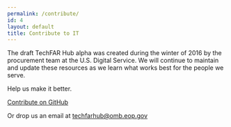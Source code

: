```yaml
---
permalink: /contribute/
id: 4
layout: default
title: Contribute to IT
---
```


The draft TechFAR Hub alpha was created during the winter of 2016 by the procurement team at the U.S. Digital Service. We will continue to maintain and update these resources as we learn what works best for the people we serve.

Help us make it better.

<a class="usa-button-big" type="button" href="https://github.com/usds/techfar-hub">Contribute on GitHub</a>

Or drop us an email at techfarhub@omb.eop.gov

